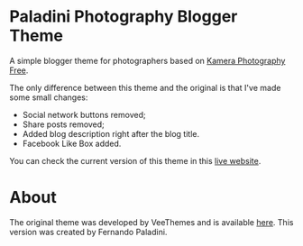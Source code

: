 Paladini Photography Blogger Theme
=================

A simple blogger theme for photographers based on [Kamera Photography Free](http://www.veethemes.com/2015/01/kamera-photography-blog.html).

The only difference between this theme and the original is that I've made some small changes:

- Social network buttons removed;
- Share posts removed;
- Added blog description right after the blog title.
- Facebook Like Box added. 

You can check the current version of this theme in this [live website](http://silviopaladini.blogspot.com.br/).

About
================
The original theme was developed by VeeThemes and is available [here](http://www.veethemes.com/2015/01/kamera-photography-blog.html). 
This version was created by Fernando Paladini.
